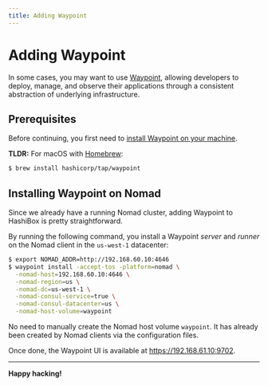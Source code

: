 ```yaml
---
title: Adding Waypoint
---
```


# Adding Waypoint

In some cases, you may want to use [Waypoint](https://www.waypointproject.io/),
allowing developers to deploy, manage, and observe their applications through a
consistent abstraction of underlying infrastructure.

## Prerequisites

Before continuing, you first need to [install Waypoint on your
machine](https://learn.hashicorp.com/tutorials/waypoint/get-started-install).

**TLDR:** For macOS with [Homebrew](https://brew.sh/):
```bash
$ brew install hashicorp/tap/waypoint
```

## Installing Waypoint on Nomad

Since we already have a running Nomad cluster, adding Waypoint to HashiBox is
pretty straightforward.

By running the following command, you install a Waypoint *server* and *runner*
on the Nomad client in the `us-west-1` datacenter:
```bash
$ export NOMAD_ADDR=http://192.168.60.10:4646
$ waypoint install -accept-tos -platform=nomad \
  -nomad-host=192.168.60.10:4646 \
  -nomad-region=us \
  -nomad-dc=us-west-1 \
  -nomad-consul-service=true \
  -nomad-consul-datacenter=us \
  -nomad-host-volume=waypoint
```

No need to manually create the Nomad host volume `waypoint`. It has already been
created by Nomad clients via the configuration files.

Once done, the Waypoint UI is available at <https://192.168.61.10:9702>.

---

**Happy hacking!**
